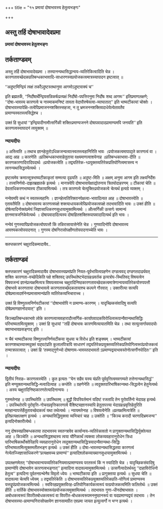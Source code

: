 +++
title = "१५ प्रमायां दोषाभावस्य हेतुत्वभङ्गः"

+++


## अस्तु तर्हि दोषाभावादेवप्रमा

**प्रमायां दोषाभावस्य हेतुत्वभङ्गः**

## **तर्कताण्डवम्**

अस्तु तर्हि दोषाभावादेवप्रमा । तस्यानन्यथासिद्धान्वय-व्यतिरेकित्वादिति चेन्न । कारणतावच्छेदकप्रतिबन्धकाभावादि-साधारणस्यप्रयोजकत्वमात्रस्यापादन इष्टत्वात् ॥

‘‘अदुष्टमिन्द्रियं त्वक्षं तर्कोऽदुष्टस्तथानुमा आगमोऽदुष्टवाक्यं च’’

इति ब्रह्मतर्के, ‘‘निर्दोषार्थेन्द्रियसन्निकर्षःप्रत्यक्षं निर्दोषो-पपत्तिरनुमा निर्दोषः शब्द आगमः’’ इतिप्रमाणलक्षणे; ‘‘दोषा-भावस्य कारणत्वे च नास्माकमनिष्टं तावता वेदापौरुषेयत्वा-व्याघातात्’’ इति भाष्यटीकायां चोक्तेः । दोषाभावस्यापेक्षि-तत्वेपिप्रमाजननशक्तिस्सहजा, न तु भ्रमजननशक्तिवदाधेयेत्येतावतैव प्रामाण्यस्वतस्त्वसिद्धेश्च ।

उक्तं हि सुधायां ‘‘इन्द्रियादीनामौत्सर्गिकी शक्तिःप्रमाण्यजनने दोषापवादादप्रामाण्यमपि जनयति’’ इति कारणत्वस्यापादनं त्वयुक्तम् ॥

### **न्यायदीपः**

॥ अस्त्विति ॥ तथाच ज्ञानहेतुतोऽधिकजन्यत्वात्स्वतस्त्वहानिरिति भावः ।प्रयोजकत्वमापाद्यते कारणत्वं वा । आद्य आह ॥ कारणेति ॥प्रतिबन्धकाभावाहेतुताया वक्ष्यमाणत्वाशयेनाह ॥प्रतिबन्धकाभावा-दीति ॥ कारणकारणादिरादिपदार्थः ॥प्रयोजकत्वेति ॥ तद्व्यतिरेक-१प्रयुक्तव्यतिरेकप्रतियोगित्वमात्रस्य न त्वनन्यथासिद्धस्येत्यर्थः ।

इष्टत्वमेव क्रमात्सूत्रभाष्यटीकाकृतां सम्मत्या दृढयति ॥ अदुष्ट-मिति ॥ अक्षम् अनुमा आगम इति लक्ष्यनिर्देशः । तत्त्वनिर्णयो-दाहृतब्रह्मतर्क इत्यर्थः । मानत्रयेपि दोषाभावापेक्षाद्योतनाय त्रितयोदाहरणम् ॥ टीकायां चेति ॥ देवताधिकरणभाष्यस्य टीकायामित्यर्थः । तत्र कारणत्वे चेत्युक्तिःप्रयोजकत्वे चेत्यर्थ इत्यग्रे व्यक्तम् ।

नन्वेवमपि कथं न स्वतस्त्वहानिः । ज्ञानहेत्वतिरिक्तानपेक्षत्वा-भावादित्यत आह ॥ दोषाभावस्येति ॥ एतावतैवेति ॥ दोषाभावस्य कारणत्वपक्षे शक्त्याधायकत्वेपिप्रयोजकत्वपक्षे तदभावादिति भावः ॥ उक्तं हीति ॥ दोषेत्यादिनोक्तंप्रमेयं जिज्ञासाधिकरणसुधायामुक्तमित्यर्थः । औत्सर्गिकी उत्सर्गः सामान्यं ज्ञानमात्रजनिकेवेत्यर्थः । दोषापवादादित्यस्य दोषाहितशक्तिरूपापवादादित्यर्थ इति भावः ।

नन्वेवं गुणस्यापिप्रयोजकत्वोपपत्तौ किं तन्निरासायासेनेति चेन्न । गुणवादिनोपि दोषाभावस्य आवश्यकत्वोपपादनात् । गुणस्य दोषनिरासोपक्षीणतोपपादनाच्चेति भावः ।

------------------------------------------------------------------------

क्लप्तकारणं चक्षुरादिकमादायैव..

## **तर्कताण्डवं**

क्लप्तकारणं चक्षुरादिकमादायैव दोषाभावस्यप्रमांप्रति नियत-पूर्वभावित्वग्रहणेन दण्डत्ववद् दण्डगतदार्ढ्यवत् शक्तिः कारणता-वच्छेदिकेति पक्षे शक्तिवद् उपस्थितेष्टभेदाग्रहःप्रवर्तक इत्यत्रोप-स्थितिवद् विषयत्वेन विषयजन्यं ज्ञानंप्रत्यक्षमित्यत्र विषयत्ववच्च चक्षुरादिनिष्ठकारणतावच्छेदकत्वमात्रेणान्वयव्यतिरेकयोरुपपत्तौ दोषाभावे कारणताया दोषाभावत्वे कारणतावच्छेदकतायाश्च कल्पने गौरवात् । उक्तरीत्या सत्यपि दोषेप्रमात्वदर्शनेनप्रमासामान्यंप्रति व्यतिरेकव्यभिचाराच्च ।

उक्तं हि विष्णुतत्वनिर्णयटीकायां ‘‘दोषाभावोपि न प्रामाण्य-कारणम् । यादृच्छिकसंवादिषु सत्यपि दोषेप्रमाणज्ञानोदयात्’’ इति ।

किञ्चप्रतिबन्धकाभावे लोके कारणत्वाव्यवहारादौत्सर्गिक-कार्यापवादकविरोधित्वरूपान्यैवान्यथासिद्धिः परिभाष्यतामित्युक्तम् । उक्तं हि सुधायां ‘‘तर्हि दोषाभावः कारणमित्यायातमिति चेन्न । तथा सत्युत्सर्गापवादयोः क्वाप्यभावप्रसङ्गाद् इति ।

न चैवं भाष्यटीकाया विष्णुतत्त्वनिर्णयटीकया सुधया च विरोध इति शङ्क्यम् । भाष्यटीकायां कारणशब्दस्यास्मदुक्तं यद्घटंप्रति कुलालपित्रापि साधारणं तद्व्यतिरेकप्रयुक्तव्यतिरेकप्रतियोगित्वरूपंप्रयोजकत्वं तन्मात्रपरत्वात् । उक्तं हि ‘तस्माद्गुणेभ्यो दोषाणाम-भावस्तदभावतो ऽप्रमाण्यद्वयाभावस्तेनोत्सर्गोनपोदितः’’ इति ।

### **न्यायदीपः**

द्वितीयं निराह– कारणत्वस्येति । कुत इत्यतः ‘‘येन सहैव यस्य यंप्रति पूर्ववृत्तित्वमवगम्यते तत्तेनान्यथासिद्धं’’ इति मण्युक्तान्यथासिद्धि-मत्वादित्याह ॥ कप्तेति ॥ ग्रहणेनेति ॥ त्वदुक्तपारिभाषिकान्यथा-सिद्धत्वेन हेतुनेत्यर्थः । अस्य चक्षुरादिनिष्ठकारणतेत्यादिनान्वयः ।

गुरुमतेनाह ॥ उपस्थितेति ॥ उपस्थितम् ॥ बुद्धौ विपरिवर्तमानं यदिष्टं रजतादि तेन पुरोवर्तिनो भेदाग्रह इत्यर्थः । उपस्थितेरपि पुरोवृत्ति-गोचरप्रवृत्तिकारणत्वे वैशिष्ट्यज्ञानस्यापि हेतुतापत्त्या भेदाग्रहःप्रवृत्तिहेतुरिति मतहान्यापत्तेर्हेतुतावच्छेदकत्वंं यथा तथेत्यर्थः । न्यायमतेनाह ॥ विषयत्वेनेति ॥प्रत्यक्षमित्यत्रेति ॥ इतिप्रत्यक्षलक्षण इत्यर्थः । अन्यथासिद्धिमुक्त्वा व्यभिचारं चाह ॥ उक्तेति ॥ ‘‘किञ्च करादौ चरणादिभ्रमजन्य’’ इत्यदिनोक्तरीत्येर्थः ।

ननु दोषस्यप्रतिबन्धकतया तदभावस्य स्वतन्त्रावेव कार्यान्वय-व्यतिरेकावतो न प्रागुक्तान्यथासिद्धिर्युक्तेत्यत आह ॥ किञ्चेति ॥ अन्यथासिद्धशब्दस्य त्वया यौगिकार्थं त्यक्त्वा लोकव्यवहारानुरोधेन त्रिधा पारिभाषिकार्थोक्तेरिहापि व्यवहारानुरोधेन त्वदुक्तान्यथासिद्धित्रयादन्यैवान्यथा-सिद्धिः परिभाष्यतामित्युक्तमतीतभङ्ग इत्यर्थः ॥ उक्तं हीति ॥ दोषा-भावस्यान्यथासिद्धतया कारणत्वं नेत्येतज्जिज्ञासाधिकरणे‘‘प्रत्यक्षवच्च प्रामाण्यं’’ इत्यादिश्लोकव्याख्यानसुधायामुक्तमित्यर्थः ।

उपलक्षणमेतत् ‘‘दोषाभावान्वयव्यतिरेकनियमात्प्रामाण्यस्य परतस्त्वं किं न स्यादिति चेन्न । यादृच्छिकसंवादिषु प्रामाण्येपि दोषाभावेन कारणत्वभङ्गात्’’ इत्यादिना वादावल्यामुक्तमित्यर्थः । उत्सर्गेत्यादेरर्थस्तु ‘‘दाहाविरोधिनो हेतुत्व’’ इत्यदिना पूर्वतनग्रन्थेनैव विवृतो ध्येयः ॥ भाष्यटीकाया इति ॥ प्रागुक्ताया इत्यर्थः ॥ सुधया चेति ॥ वादावल्या चेत्यपि ध्येयम् ॥ तद्व्यतिरेकेति ॥ दोषाभावव्यतिरेकप्रयुक्तव्यतिरेकप्रति-योगित्वं प्रामाण्यस्य यत्तद्रूपंप्रयोजकत्वमित्यर्थः । स्वविरहप्रयुक्तविरह-प्रतियोगिकार्यकत्वरूपं यत्प्रयोजकत्वमिति फलितोर्थः ॥ उक्तं हीति ॥ वार्तिके दोषाभावस्योक्तरूपंप्रयोजकत्वमुक्तमित्यर्थः । तदभावतः गुणा-धीनदोषाभावतः । अबोधकत्वरूपं विपरीतबोधकत्वरूपं वा विपरीत-बोधकत्वरूपमननुष्ठानरूपं वा यदप्रामाण्यद्वयं तदभावः । तेन दोषाभावस्या-प्रामाण्यनिरासोपक्षयेण ज्ञानसामग्रीत एवप्रमा जायत इत्युत्सर्गो न भग्न इत्यर्थः ।

